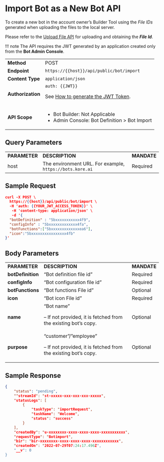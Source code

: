 # Import Bot as a New Bot API

To create a new bot in the account owner’s Builder Tool using the _File IDs_ generated when uploading the files to the local server.

Please refer to the [Upload File API](upload-file.md) for uploading and obtaining the **_File Id_**.

!!! note
    The API requires the JWT generated by an application created only from the **Bot Admin Console**.


<table>
  <tr>
   <td><strong>Method</strong>
   </td>
   <td>POST
   </td>
  </tr>
  <tr>
   <td><strong>Endpoint</strong>
   </td>
   <td><code>https://{{host}}/api/public/bot/import</code>
   </td>
  </tr>
  <tr>
   <td><strong>Content Type</strong>
   </td>
   <td><code>application/json</code>
   </td>
  </tr>
  <tr>
   <td><strong>Authorization</strong>
   </td>
   <td><code>auth: {{JWT}}</code>
<p>
See <a href="https://developer.kore.ai/docs/bots/api-guide/apis/#Generating_the_JWT_Token">How to generate the JWT Token</a>.
   </td>
  </tr>
  <tr>
   <td><strong>API Scope</strong>
   </td>
   <td>
<ul>

<li>Bot Builder: Not Applicable

<li>Admin Console: Bot Definition > Bot Import
</li>
</ul>
   </td>
  </tr>
</table>


## Query Parameters

<table>
  <tr>
   <td><strong>PARAMETER</strong>
   </td>
   <td><strong>DESCRIPTION</strong>
   </td>
   <td><strong>MANDATE</strong>
   </td>
  </tr>
  <tr>
   <td>host
   </td>
   <td>The environment URL. For example, <code>https://bots.kore.ai</code>
   </td>
   <td>Required
   </td>
  </tr>
</table>

## Sample Request

```json
curl -X POST \
  https://{{host}}/api/public/bot/import \
  -H 'auth: {{YOUR_JWT_ACCESS_TOKEN}}' \
   -H 'content-type: application/json' \
   -d '{
  "botDefinition" : "5bxxxxxxxxxxx4f9",
  "configInfo" : "5bxxxxxxxxxxxxx4fa",
  "botFunctions":["5bxxxxxxxxxxxxxea6"],
  "icon":"5bxxxxxxxxxxxxxxxx4fb"
}'
```

## Body Parameters


<table>
  <tr>
   <td><strong>PARAMETER</strong>
   </td>
   <td><strong>DESCRIPTION</strong>
   </td>
   <td><strong>MANDATE</strong>
   </td>
  </tr>
  <tr>
   <td><strong>botDefinition</strong>
   </td>
   <td>“Bot definition file id”
   </td>
   <td>Required
   </td>
  </tr>
  <tr>
   <td><strong>configInfo</strong>
   </td>
   <td>“Bot configuration file id”
   </td>
   <td>Required
   </td>
  </tr>
  <tr>
   <td><strong>botFunctions</strong>
   </td>
   <td>“Bot functions File id”
   </td>
   <td>Optional
   </td>
  </tr>
  <tr>
   <td><strong>icon</strong>
   </td>
   <td>“Bot icon File id”
   </td>
   <td>Required
   </td>
  </tr>
  <tr>
   <td><strong>name</strong>
   </td>
   <td>“Bot name”
<p>
– If not provided, it is fetched from the existing bot’s copy.
   </td>
   <td>Optional
   </td>
  </tr>
  <tr>
   <td><strong>purpose</strong>
   </td>
   <td>“customer”/”employee”
<p>
– If not provided, it is fetched from the existing bot’s copy.
   </td>
   <td>Optional
   </td>
  </tr>
</table>

## Sample Response

```json
{
    "status": "pending",
    ""streamId": "st-xxxxx-xxx-xxx-xxx-xxxxx",
    "statusLogs": [
        {
            "taskType": "importRequest",
            "taskName": "Welcome",
            "status": "success"
        }
    ],
    "createdBy": "u-xxxxxxxx-xxxx-xxxx-xxxx-xxxxxxxxxxx",
    "requestType": "Botimport",
    "bir": "bir-xxxxxxxx-xxxx-xxxx-xxxx-xxxxxxxxxxxx",
    "createdOn": "2022-07-29T07:24:17.496Z",
    "__v": 0
}
```